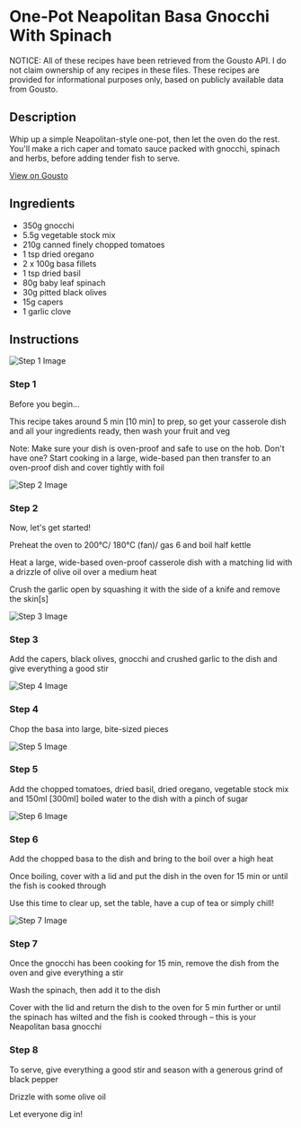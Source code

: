 # One-Pot Neapolitan Basa Gnocchi With Spinach

NOTICE: All of these recipes have been retrieved from the Gousto API. I do not claim ownership of any recipes in these files. These recipes are provided for informational purposes only, based on publicly available data from Gousto.

## Description

Whip up a simple Neapolitan-style one-pot, then let the oven do the rest. You'll make a rich caper and tomato sauce packed with gnocchi, spinach and herbs, before adding tender fish to serve. 

[View on Gousto](https://www.gousto.co.uk/recipes/cookbook/one-pot-neapolitan-basa-gnocchi-with-spinach)

## Ingredients

- 350g gnocchi
- 5.5g vegetable stock mix
- 210g canned finely chopped tomatoes
- 1 tsp dried oregano 
- 2 x 100g basa fillets
- 1 tsp dried basil
- 80g baby leaf spinach
- 30g pitted black olives
- 15g capers
- 1 garlic clove

## Instructions

![Step 1 Image](https://production-media.gousto.co.uk/cms/recipe-step-image/Admin-10mm-Step-1-1621330640838-x200.jpg)

### Step 1

Before you begin...

This recipe takes around 5 min <span class="text-danger">[10 min]</span> to prep, so get your casserole dish and all your ingredients ready, then wash your fruit and veg

Note: Make sure your dish is oven-proof and safe to use on the hob. Don't have one? Start cooking in a large, wide-based pan then transfer to an oven-proof dish and cover tightly with foil

![Step 2 Image](https://production-media.gousto.co.uk/cms/recipe-step-image/step-2-1621330764296-x200.jpg)

### Step 2

Now, let's get started!

Preheat the oven to 200°C/ 180°C (fan)/ gas 6 and boil half kettle

Heat a large, wide-based oven-proof casserole dish with a matching lid with a drizzle of olive oil over a medium heat

Crush the garlic open by squashing it with the side of a knife and remove the skin<span class="text-danger">[s]</span>

![Step 3 Image](https://production-media.gousto.co.uk/cms/recipe-step-image/step-3-1621330749179-x200.jpg)

### Step 3

Add the capers, black olives, gnocchi and crushed garlic to the dish and give everything a good stir

![Step 4 Image](https://production-media.gousto.co.uk/cms/recipe-step-image/step-4-1621330778578-x200.jpg)

### Step 4

Chop the basa into large, bite-sized pieces

![Step 5 Image](https://production-media.gousto.co.uk/cms/recipe-step-image/step-5-1621330786023-x200.jpg)

### Step 5

Add the chopped tomatoes, dried basil, dried oregano, vegetable stock mix and 150ml <span class="text-danger">[300ml]</span> boiled water to the dish with a pinch of sugar

![Step 6 Image](https://production-media.gousto.co.uk/cms/recipe-step-image/step-6-1621330791128-x200.jpg)

### Step 6

Add the chopped basa to the dish and bring to the boil over a high heat

Once boiling, cover with a lid and put the dish in the oven for 15 min or until the fish is cooked through

Use this time to clear up, set the table, have a cup of tea or simply chill!

![Step 7 Image](https://production-media.gousto.co.uk/cms/recipe-step-image/step-7-1621330796196-x200.jpg)

### Step 7

Once the gnocchi has been cooking for 15 min, remove the dish from the oven and give everything a stir

Wash the spinach, then add it to the dish

Cover with the lid and return the dish to the oven for 5 min further or until the spinach has wilted and the fish is cooked through – this is your Neapolitan basa gnocchi

### Step 8

To serve, give everything a good stir and season with a generous grind of black pepper

Drizzle with some olive oil

Let everyone dig in!

